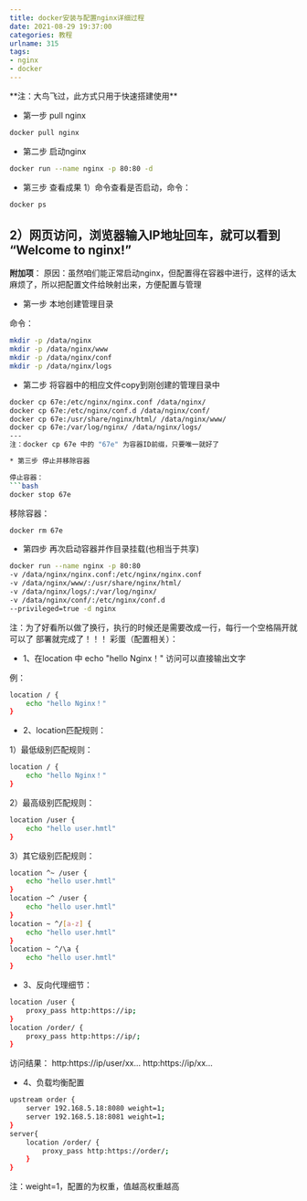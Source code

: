 ```yaml
---
title: docker安装与配置nginx详细过程
date: 2021-08-29 19:37:00
categories: 教程
urlname: 315
tags:
- nginx
- docker
---
```

<!--markdown-->**注：大鸟飞过，此方式只用于快速搭建使用**

* 第一步 pull nginx

```bash
docker pull nginx 
```

* 第二步 启动nginx
```bash
docker run --name nginx -p 80:80 -d 
```

* 第三步 查看成果
1）命令查看是否启动，命令：
```bash
docker ps
```
2）网页访问，浏览器输入IP地址回车，就可以看到 “Welcome to nginx!” 
---
**附加项**：
原因：虽然咱们能正常启动nginx，但配置得在容器中进行，这样的话太麻烦了，所以把配置文件给映射出来，方便配置与管理

* 第一步 本地创建管理目录

命令：
```bash
mkdir -p /data/nginx
mkdir -p /data/nginx/www
mkdir -p /data/nginx/conf
mkdir -p /data/nginx/logs 
```
* 第二步 将容器中的相应文件copy到刚创建的管理目录中
```bash
docker cp 67e:/etc/nginx/nginx.conf /data/nginx/
docker cp 67e:/etc/nginx/conf.d /data/nginx/conf/
docker cp 67e:/usr/share/nginx/html/ /data/nginx/www/
docker cp 67e:/var/log/nginx/ /data/nginx/logs/
---
注：docker cp 67e 中的 "67e" 为容器ID前缀，只要唯一就好了 

* 第三步 停止并移除容器

停止容器：
```bash
docker stop 67e
```
移除容器：
```bash
docker rm 67e 
```
* 第四步 再次启动容器并作目录挂载(也相当于共享)
```bash
docker run --name nginx -p 80:80 
-v /data/nginx/nginx.conf:/etc/nginx/nginx.conf
-v /data/nginx/www/:/usr/share/nginx/html/
-v /data/nginx/logs/:/var/log/nginx/
-v /data/nginx/conf/:/etc/nginx/conf.d
--privileged=true -d nginx
```
注：为了好看所以做了换行，执行的时候还是需要改成一行，每行一个空格隔开就可以了 
部署就完成了！！！
彩蛋（配置相关）：
* 1、在location 中 echo "hello Nginx！" 访问可以直接输出文字

例：
```bash
location / {
    echo "hello Nginx！"
} 
```
* 2、location匹配规则：

1）最低级别匹配规则：
```bash
location / {
    echo "hello Nginx！"
}
```
2）最高级别匹配规则：
```bash
location /user {
    echo "hello user.hmtl"
}
```
3）其它级别匹配规则：
```bash
location ^~ /user {
    echo "hello user.hmtl"
}
location ~^ /user {
    echo "hello user.hmtl"
}
location ~ ^/[a-z] {
    echo "hello user.hmtl"
}
location ~ ^/\a {
    echo "hello user.hmtl"
} 
```
* 3、反向代理细节：
```bash
location /user {
    proxy_pass http:https://ip;
}
location /order/ {
    proxy_pass http:https://ip/;
}
```
访问结果：
http:https://ip/user/xx...
http:https://ip/xx... 

* 4、负载均衡配置
```bash
upstream order {
    server 192.168.5.18:8080 weight=1;
    server 192.168.5.18:8081 weight=1;
}
server{
    location /order/ {
        proxy_pass http:https://order/;
    }
}
```
注：weight=1，配置的为权重，值越高权重越高 